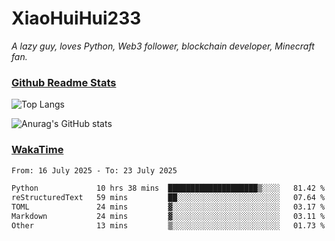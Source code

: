 # XiaoHuiHui233

*A lazy guy, loves Python, Web3 follower, blockchain developer, Minecraft fan.*

### [Github Readme Stats](https://github.com/anuraghazra/github-readme-stats)

![Top Langs](https://github-readme-stats.vercel.app/api/top-langs/?username=XiaoHuiHui233&layout=compact&theme=github_dark)

![Anurag's GitHub stats](https://github-readme-stats.vercel.app/api?username=XiaoHuiHui233&show_icons=true&theme=github_dark)

### [WakaTime](https://wakatime.com)

<!--START_SECTION:waka-->

```txt
From: 16 July 2025 - To: 23 July 2025

Python             10 hrs 38 mins  ████████████████████▒░░░░   81.42 %
reStructuredText   59 mins         ██░░░░░░░░░░░░░░░░░░░░░░░   07.64 %
TOML               24 mins         ▓░░░░░░░░░░░░░░░░░░░░░░░░   03.17 %
Markdown           24 mins         ▓░░░░░░░░░░░░░░░░░░░░░░░░   03.11 %
Other              13 mins         ▒░░░░░░░░░░░░░░░░░░░░░░░░   01.73 %
```

<!--END_SECTION:waka-->
